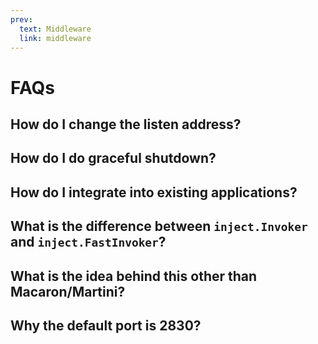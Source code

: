 ```yaml
---
prev:
  text: Middleware
  link: middleware
---
```


# FAQs

## How do I change the listen address?

## How do I do graceful shutdown?

## How do I integrate into existing applications?

## What is the difference between `inject.Invoker` and `inject.FastInvoker`?

## What is the idea behind this other than Macaron/Martini?

## Why the default port is 2830?
